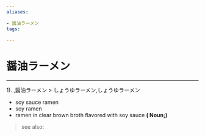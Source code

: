 ```yaml
---
aliases:
    
- 醤油ラーメン
tags:
    
---
```


# 醤油ラーメン
---
1).
,醤油ラーメン > しょうゆラーメン,しょうゆラーメン

- soy sauce ramen
- soy ramen
- ramen in clear brown broth flavored with soy sauce
**( Noun;)**
> see also: 
            